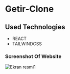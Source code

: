 # Getir-Clone
## Used Technologies 
* REACT
* TAILWINDCSS
  

### Screenshot Of Website 
![Ekran resmi1](https://github.com/CavdarEsra/GetirClone/blob/main/Getir.png)



